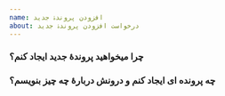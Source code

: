```yaml
---
name: افزودن پروندۀ جدید
about: درخواست افزودن پروندۀ جدید
---
```

### چرا میخواهید پروندۀ جدید ایجاد کنم؟

### چه پرونده ای ایجاد کنم و درونش دربارۀ چه چیز بنویسم؟
